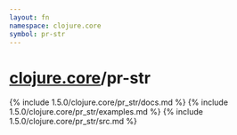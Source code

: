```yaml
---
layout: fn
namespace: clojure.core
symbol: pr-str
---
```


# [clojure.core](../)/pr-str

{% include 1.5.0/clojure.core/pr_str/docs.md %}
{% include 1.5.0/clojure.core/pr_str/examples.md %}
{% include 1.5.0/clojure.core/pr_str/src.md %}

